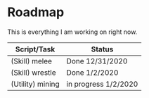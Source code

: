# Roadmap

This is everything I am working on right now.

| Script/Task | Status |
| ----------- |----------- |
| (Skill) melee | Done 12/31/2020 |
| (Skill) wrestle | Done 1/2/2020 |
| (Utility) mining  | in progress 1/2/2020 |
